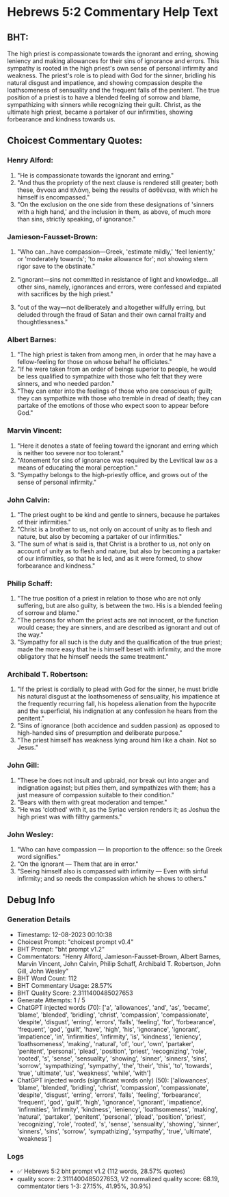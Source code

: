 # Hebrews 5:2 Commentary Help Text

## BHT:
The high priest is compassionate towards the ignorant and erring, showing leniency and making allowances for their sins of ignorance and errors. This sympathy is rooted in the high priest's own sense of personal infirmity and weakness. The priest's role is to plead with God for the sinner, bridling his natural disgust and impatience, and showing compassion despite the loathsomeness of sensuality and the frequent falls of the penitent. The true position of a priest is to have a blended feeling of sorrow and blame, sympathizing with sinners while recognizing their guilt. Christ, as the ultimate high priest, became a partaker of our infirmities, showing forbearance and kindness towards us.

## Choicest Commentary Quotes:
### Henry Alford:
1. "He is compassionate towards the ignorant and erring."
2. "And thus the propriety of the next clause is rendered still greater; both these, ἄγνοια and πλάνη, being the results of ἀσθένεια, with which he himself is encompassed."
3. "On the exclusion on the one side from these designations of 'sinners with a high hand,' and the inclusion in them, as above, of much more than sins, strictly speaking, of ignorance."

### Jamieson-Fausset-Brown:
1. "Who can...have compassion—Greek,
	'estimate mildly,' 'feel leniently,' or
	'moderately towards'; 'to make allowance for';
	not showing stern rigor save to the obstinate."
	
2. "ignorant—sins not
	committed in resistance of light and knowledge...all other sins, namely, ignorances and errors, were confessed and expiated with sacrifices by the high priest."
	
3. "out of the way—not
	deliberately and altogether wilfully erring, but deluded through the
	fraud of Satan and their own carnal frailty and thoughtlessness."

### Albert Barnes:
1. "The high priest is taken from among men, in order that he may have a fellow-feeling for those on whose behalf he officiates."
2. "If he were taken from an order of beings superior to people, he would be less qualified to sympathize with those who felt that they were sinners, and who needed pardon."
3. "They can enter into the feelings of those who are conscious of guilt; they can sympathize with those who tremble in dread of death; they can partake of the emotions of those who expect soon to appear before God."

### Marvin Vincent:
1. "Here it denotes a state of feeling toward the ignorant and erring which is neither too severe nor too tolerant."
2. "Atonement for sins of ignorance was required by the Levitical law as a means of educating the moral perception."
3. "Sympathy belongs to the high-priestly office, and grows out of the sense of personal infirmity."

### John Calvin:
1. "The priest ought to be kind and gentle to sinners, because he partakes of their infirmities."
2. "Christ is a brother to us, not only on account of unity as to flesh and nature, but also by becoming a partaker of our infirmities."
3. "The sum of what is said is, that Christ is a brother to us, not only on account of unity as to flesh and nature, but also by becoming a partaker of our infirmities, so that he is led, and as it were formed, to show forbearance and kindness."

### Philip Schaff:
1. "The true position of a priest in relation to those who are not only suffering, but are also guilty, is between the two. His is a blended feeling of sorrow and blame." 
2. "The persons for whom the priest acts are not innocent, or the function would cease; they are sinners, and are described as ignorant and out of the way."
3. "Sympathy for all such is the duty and the qualification of the true priest; made the more easy that he is himself beset with infirmity, and the more obligatory that he himself needs the same treatment."

### Archibald T. Robertson:
1. "If the priest is cordially to plead with God for the sinner, he must bridle his natural disgust at the loathsomeness of sensuality, his impatience at the frequently recurring fall, his hopeless alienation from the hypocrite and the superficial, his indignation at any confession he hears from the penitent."
2. "Sins of ignorance (both accidence and sudden passion) as opposed to high-handed sins of presumption and deliberate purpose."
3. "The priest himself has weakness lying around him like a chain. Not so Jesus."

### John Gill:
1. "These he does not insult and upbraid, nor break out into anger and indignation against; but pities them, and sympathizes with them; has a just measure of compassion suitable to their condition." 
2. "Bears with them with great moderation and temper."
3. "He was 'clothed' with it, as the Syriac version renders it; as Joshua the high priest was with filthy garments."

### John Wesley:
1. "Who can have compassion — In proportion to the offence: so the Greek word signifies."
2. "On the ignorant — Them that are in error."
3. "Seeing himself also is compassed with infirmity — Even with sinful infirmity; and so needs the compassion which he shows to others."


## Debug Info
### Generation Details
- Timestamp: 12-08-2023 00:10:38
- Choicest Prompt: "choicest prompt v0.4"
- BHT Prompt: "bht prompt v1.2"
- Commentators: "Henry Alford, Jamieson-Fausset-Brown, Albert Barnes, Marvin Vincent, John Calvin, Philip Schaff, Archibald T. Robertson, John Gill, John Wesley"
- BHT Word Count: 112
- BHT Commentary Usage: 28.57%
- BHT Quality Score: 2.3111400485027653
- Generate Attempts: 1 / 5
- ChatGPT injected words (70):
	['a', 'allowances', 'and', 'as', 'became', 'blame', 'blended', 'bridling', 'christ', 'compassion', 'compassionate', 'despite', 'disgust', 'erring', 'errors', 'falls', 'feeling', 'for', 'forbearance', 'frequent', 'god', 'guilt', 'have', 'high', 'his', 'ignorance', 'ignorant', 'impatience', 'in', 'infirmities', 'infirmity', 'is', 'kindness', 'leniency', 'loathsomeness', 'making', 'natural', 'of', 'our', 'own', 'partaker', 'penitent', 'personal', 'plead', 'position', 'priest', 'recognizing', 'role', 'rooted', 's', 'sense', 'sensuality', 'showing', 'sinner', 'sinners', 'sins', 'sorrow', 'sympathizing', 'sympathy', 'the', 'their', 'this', 'to', 'towards', 'true', 'ultimate', 'us', 'weakness', 'while', 'with']
- ChatGPT injected words (significant words only) (50):
	['allowances', 'blame', 'blended', 'bridling', 'christ', 'compassion', 'compassionate', 'despite', 'disgust', 'erring', 'errors', 'falls', 'feeling', 'forbearance', 'frequent', 'god', 'guilt', 'high', 'ignorance', 'ignorant', 'impatience', 'infirmities', 'infirmity', 'kindness', 'leniency', 'loathsomeness', 'making', 'natural', 'partaker', 'penitent', 'personal', 'plead', 'position', 'priest', 'recognizing', 'role', 'rooted', 's', 'sense', 'sensuality', 'showing', 'sinner', 'sinners', 'sins', 'sorrow', 'sympathizing', 'sympathy', 'true', 'ultimate', 'weakness']

### Logs
- ✅ Hebrews 5:2 bht prompt v1.2 (112 words, 28.57% quotes)
- quality score: 2.3111400485027653, V2 normalized quality score: 68.19, commentator tiers 1-3: 27.15%, 41.95%, 30.9%)